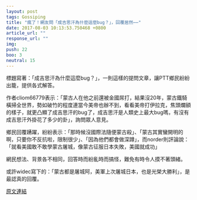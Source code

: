 ```yaml
---
layout: post
tags: Gossiping
title: "瘋了！網友問「成吉思汗為什麼這麼bug？」，回覆居然⋯⋯"
date: 2017-08-03 10:13:53.750468 +0800
article_url: ""
response_url: ""
img: 
push: 22
boo: 3
neutral: 15
---
```


標題寫著：「成吉思汗為什麼這麼bug？」，一則這樣的提問文章，讓PTT鄉民紛紛出籠，提供各式解答。

作者cliom66779表示：「蒙古人在他之前還被金國屌打，結果沒20年，蒙古鐵騎橫掃全世界，勢如破竹的程度連當今美帝也辦不到，看看美帝打伊拉克，焦頭爛額的樣子，就更凸顯了成吉思汗的bug了，成吉思汗是人類史上最大bug嗎，有沒有成吉思汗外掛花了多少的卦」，詢問眾人意見。

鄉民回覆踴躍，紛紛表示：「那時候沒國際法隨便蒙古殺」、「蒙古其實蠻開明的啊，只要你不反抗啦，限制很少」、「因為他們都會做深蹲」，而norder則評論說：「就看美國敢不敢學蒙古屠城，像蒙古征服日本失敗，美國就成功」

網民想法、背景各不相同，回答時而紛亂時而搞怪，難免有時令人摸不著頭緒。

或許widec寫下的：「蒙古都是屠城阿，美軍上次屠城日本，也是光榮大勝利」，是最認真的回覆。

<a href = "https://www.ptt.cc/bbs/Gossiping/M.1501217660.A.6FA.html">原文連結</a>

